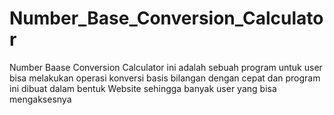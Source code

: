 # Number_Base_Conversion_Calculator
Number Baase Conversion Calculator ini adalah sebuah program
untuk user bisa melakukan operasi konversi basis bilangan dengan
cepat dan program ini dibuat dalam bentuk Website sehingga banyak
user yang bisa mengaksesnya



 
